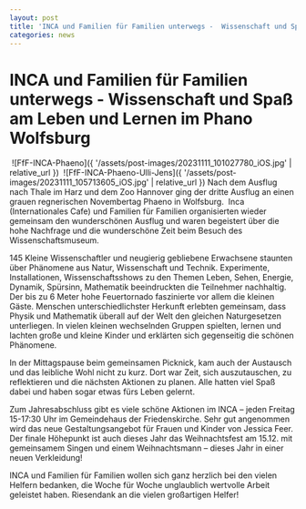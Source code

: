 ```yaml
---
layout: post
title: 'INCA und Familien für Familien unterwegs -  Wissenschaft und Spaß am Leben und Lernen im Phano Wolfsburg'
categories: news
---
```



INCA und Familien für Familien unterwegs \- Wissenschaft und Spaß am Leben und Lernen im Phano Wolfsburg
========================================================================================================
 ![FfF-INCA-Phaeno]({ '/assets/post-images/20231111_101027780_iOS.jpg' | relative_url })  ![FfF-INCA-Phaeno-Ulli-Jens]({ '/assets/post-images/20231111_105713605_iOS.jpg' | relative_url }) Nach dem Ausflug nach Thale im Harz und dem Zoo Hannover ging der dritte Ausflug an einen grauen regnerischen Novembertag Phaeno in Wolfsburg.  Inca (Internationales Cafe) und Familien für Familien organisierten wieder gemeinsam den wunderschönen Ausflug und waren begeistert über die hohe Nachfrage und die wunderschöne Zeit beim Besuch des Wissenschaftsmuseum. 

145 Kleine Wissenschaftler und neugierig gebliebene Erwachsene staunten über Phänomene aus Natur, Wissenschaft und Technik. Experimente, Installationen, Wissenschaftsshows zu den Themen Leben, Sehen, Energie, Dynamik, Spürsinn, Mathematik beeindruckten die Teilnehmer nachhaltig. Der bis zu 6 Meter hohe Feuertornado faszinierte vor allem die kleinen Gäste. Menschen unterschiedlichster Herkunft erlebten gemeinsam, dass Physik und Mathematik überall auf der Welt den gleichen Naturgesetzen unterliegen. In vielen kleinen wechselnden Gruppen spielten, lernen und lachten große und kleine Kinder und erklärten sich gegenseitig die schönen Phänomene. 

In der Mittagspause beim gemeinsamen Picknick, kam auch der Austausch und das leibliche Wohl nicht zu kurz. Dort war Zeit, sich auszutauschen, zu reflektieren und die nächsten Aktionen zu planen. Alle hatten viel Spaß dabei und haben sogar etwas fürs Leben gelernt. 

Zum Jahresabschluss gibt es viele schöne Aktionen im INCA – jeden Freitag 15\-17:30 Uhr im Gemeindehaus der Friedenskirche. Sehr gut angenommen wird das neue Gestaltungsangebot für Frauen und Kinder von Jessica Feer. Der finale Höhepunkt ist auch dieses Jahr das Weihnachtsfest am 15\.12\. mit gemeinsamem Singen und einem Weihnachtsmann – dieses Jahr in einer neuen Verkleidung! 

INCA und Familien für Familien wollen sich ganz herzlich bei den vielen Helfern bedanken, die Woche für Woche unglaublich wertvolle Arbeit geleistet haben. Riesendank an die vielen großartigen Helfer! 

